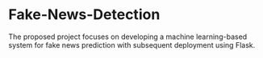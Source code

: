 # Fake-News-Detection
The proposed project focuses on developing a machine learning-based system for fake news prediction with subsequent deployment using Flask.
